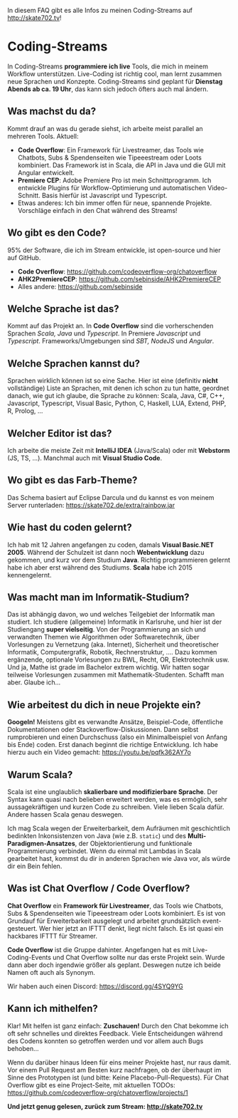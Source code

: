 In diesem FAQ gibt es alle Infos zu meinen Coding-Streams auf http://skate702.tv!

# Coding-Streams
In Coding-Streams **programmiere ich live** Tools, die mich in meinem Workflow unterstützen. Live-Coding ist richtig cool, man lernt zusammen neue Sprachen und Konzepte. Coding-Streams sind geplant für **Dienstag Abends ab ca. 19 Uhr**, das kann sich jedoch öfters auch mal ändern.

## Was machst du da?
Kommt drauf an was du gerade siehst, ich arbeite meist parallel an mehreren Tools. Aktuell:
- **Code Overflow**: Ein Framework für Livestreamer, das Tools wie Chatbots, Subs & Spendenseiten wie Tipeeestream oder Loots kombiniert. Das Framework ist in Scala, die API in Java und die GUI mit Angular entwickelt.
- **Premiere CEP**: Adobe Premiere Pro ist mein Schnittprogramm. Ich entwickle Plugins für Workflow-Optimierung und automatischen Video-Schnitt. Basis hierfür ist Javascript und Typescript.
- Etwas anderes: Ich bin immer offen für neue, spannende Projekte. Vorschläge einfach in den Chat während des Streams!

## Wo gibt es den Code?
95% der Software, die ich im Stream entwickle, ist open-source und hier auf GitHub.
- **Code Overflow**: https://github.com/codeoverflow-org/chatoverflow
- **AHK2PremiereCEP**: https://github.com/sebinside/AHK2PremiereCEP
- Alles andere: https://github.com/sebinside

## Welche Sprache ist das?
Kommt auf das Projekt an. In **Code Overflow** sind die vorherschenden Sprachen *Scala, Java* und *Typescript*. In Premiere *Javascript* und *Typescript*. Frameworks/Umgebungen sind *SBT, NodeJS* und *Angular*.

## Welche Sprachen kannst du?
Sprachen wirklich können ist so eine Sache. Hier ist eine (definitiv **nicht** vollständige) Liste an Sprachen, mit denen ich schon zu tun hatte, geordnet danach, wie gut ich glaube, die Sprache zu können: Scala, Java, C#, C++, Javascript, Typescript, Visual Basic, Python, C, Haskell, LUA, Extend, PHP, R, Prolog, ...

## Welcher Editor ist das?
Ich arbeite die meiste Zeit mit **IntelliJ IDEA** (Java/Scala) oder mit **Webstorm** (JS, TS, ...). Manchmal auch mit **Visual Studio Code**.

## Wo gibt es das Farb-Theme?
Das Schema basiert auf Eclipse Darcula und du kannst es von meinem Server runterladen: https://skate702.de/extra/rainbow.jar 

## Wie hast du coden gelernt?
Ich hab mit 12 Jahren angefangen zu coden, damals **Visual Basic.NET 2005**. Während der Schulzeit ist dann noch **Webentwicklung** dazu gekommen, und kurz vor dem Studium **Java**. Richtig programmieren gelernt habe ich aber erst während des Studiums. **Scala** habe ich 2015 kennengelernt.

## Was macht man im Informatik-Studium?
Das ist abhängig davon, wo und welches Teilgebiet der Informatik man studiert. Ich studiere (allgemeine) Informatik in Karlsruhe, und hier ist der Studiengang **super vielseitig**. Von der Programmierung an sich und verwandten Themen wie Algorithmen oder Softwaretechnik, über Vorlesungen zu Vernetzung (aka. Internet), Sicherheit und theoretischer Informatik, Computergrafik, Robotik, Rechnerstruktur, .... Dazu kommen ergänzende, optionale Vorlesungen zu BWL, Recht, OR, Elektrotechnik usw. Und ja, Mathe ist grade im Bachelor extrem wichtig. Wir hatten sogar teilweise Vorlesungen zusammen mit Mathematik-Studenten. Schafft man aber. Glaube ich...

## Wie arbeitest du dich in neue Projekte ein?
**Googeln!** Meistens gibt es verwandte Ansätze, Beispiel-Code, öffentliche Dokumentationen oder Stackoverflow-Diskussionen. Dann selbst rumprobieren und einen Durchschuss (also ein Minimalbeispiel von Anfang bis Ende) coden. Erst danach beginnt die richtige Entwicklung. Ich habe hierzu auch ein Video gemacht: https://youtu.be/pqfk362AY7o

## Warum Scala?
Scala ist eine unglaublich **skalierbare und modifizierbare Sprache**. Der Syntax kann quasi nach belieben erweitert werden, was es ermöglich, sehr aussagekräftigen und kurzen Code zu schreiben. Viele lieben Scala dafür. Andere hassen Scala genau deswegen.

Ich mag Scala wegen der Erweiterbarkeit, dem Aufräumen mit geschichtlich bedinkten Inkonsistenzen von Java (wie z.B. `static`) und des **Multi-Paradigmen-Ansatzes**, der Objektorientierung und funktionale Programmierung verbindet. Wenn du einmal mit Lambdas in Scala gearbeitet hast, kommst du dir in anderen Sprachen wie Java vor, als würde dir ein Bein fehlen.

## Was ist Chat Overflow / Code Overflow?
**Chat Overflow** ein **Framework für Livestreamer**, das Tools wie Chatbots, Subs & Spendenseiten wie Tipeeestream oder Loots kombiniert. Es ist von Grundauf für Erweiterbarkeit ausgelegt und arbeitet grundsätzlich event-gesteuert. Wer hier jetzt an IFTTT denkt, liegt nicht falsch. Es ist quasi ein hackbares IFTTT für Streamer.

**Code Overflow** ist die Gruppe dahinter. Angefangen hat es mit Live-Coding-Events und Chat Overflow sollte nur das erste Projekt sein. Wurde dann aber doch irgendwie größer als geplant. Deswegen nutze ich beide Namen oft auch als Synonym.

Wir haben auch einen Discord: https://discord.gg/4SYQ9YG

## Kann ich mithelfen?
Klar! Mit helfen ist ganz einfach: **Zuschauen!** Durch den Chat bekomme ich oft sehr schnelles und direktes Feedback. Viele Entscheidungen während des Codens konnten so getroffen werden und vor allem auch Bugs behoben...

Wenn du darüber hinaus Ideen für eins meiner Projekte hast, nur raus damit. Vor einem Pull Request am Besten kurz nachfragen, ob der überhaupt im Sinne des Prototypen ist (und bitte: Keine Placebo-Pull-Requests). Für Chat Overflow gibt es eine Project-Seite, mit aktuellen TODOs: https://github.com/codeoverflow-org/chatoverflow/projects/1

**Und jetzt genug gelesen, zurück zum Stream: http://skate702.tv**
